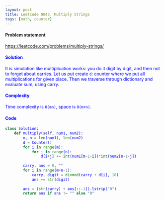 ```yaml
---
layout: post
title: Leetcode 0043. Multiply Strings
tags: [math, counter]
---
```


#### Problem statement

<a href="https://leetcode.com/problems/multiply-strings/"> <font color = blue>https://leetcode.com/problems/multiply-strings/

#### Solution
It is simulation like multiplication works: you do it digit by digit, and then not to forget about carries. Let us put create `d`: counter where we put all multiplications for given place. Then we traverse through dictionary and evaluate sum, using carry.

#### Complexity
Time complexity is `O(mn)`, space is `O(m+n)`.

#### Code
```python
class Solution:
    def multiply(self, num1, num2):
        m, n = len(num1), len(num2)
        d = Counter()
        for i in range(m):
            for j in range(n):
                d[i+j] += int(num1[m-1-i])*int(num2[n-1-j])
                
        carry, ans = 0, ""
        for i in range(m+n-1):
            carry, digit = divmod(carry + d[i], 10)
            ans += str(digit)
            
        ans = (str(carry) + ans[::-1]).lstrip("0")
        return ans if ans != "" else "0"
```

